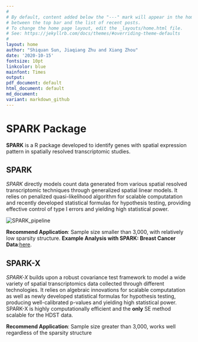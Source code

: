 ```yaml
---
#
# By default, content added below the "---" mark will appear in the home page
# between the top bar and the list of recent posts.
# To change the home page layout, edit the _layouts/home.html file.
# See: https://jekyllrb.com/docs/themes/#overriding-theme-defaults
#
layout: home
author: "Shiquan Sun, Jiaqiang Zhu and Xiang Zhou"
date: '2020-10-15'
fontsize: 10pt
linkcolor: blue
mainfont: Times
output:
pdf_document: default
html_document: default
md_document:
variant: markdown_github
---
```



# SPARK Package

**SPARK** is a R package developed to identify genes with spatial expression pattern in spatially resolved transcriptomic studies. 


## SPARK  

*SPARK* directly models count data generated from various spatial resolved transcriptomic techniques through generalized spatial linear models. It relies on penalized quasi-likelihood algorithm for scalable computatation and recently developed statistical formulas for hypothesis testing, providing effective control of type I errors and yielding high statistical power. 

![SPARK\_pipeline](Methods.png)

**Recommend Application**: Sample size smaller than 3,000, with relatively low sparsity structure. 
**Example Analysis with SPARK: Breast Cancer Data**:[here](https://xzhoulab.github.io/SPARK/SPARK_Example/).

## SPARK-X
*SPARK-X* builds upon a robust covariance test framework to model a wide variety of spatial transcriptomics data collected through different technologies. It relies on algebraic innovations for scalable computatation as well as newly developed statistical formulas for hypothesis testing, producing well-calibrated p-values and yielding high statistical power. SPARK-X is highly computationally efficient and the **only** SE method scalable for the HDST data.

**Recommend Application**: Sample size greater than 3,000, works well regardless of the sparsity structure
